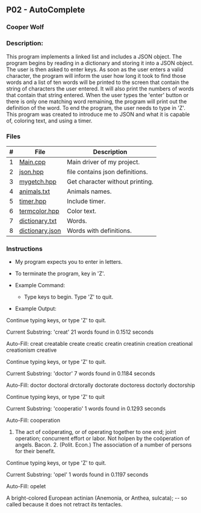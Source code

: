 ## P02 - AutoComplete
### Cooper Wolf
### Description:

This program implements a linked list and includes a JSON object. The program begins
by reading in a dictionary and storing it into a JSON object. The user is then 
asked to enter keys. As soon as the user enters a valid character, the program will
inform the user how long it took to find those words and a list of ten words 
will be printed to the screen that contain the string of characters the user entered. 
It will also print the numbers of words that contain that string entered. When the 
user types the 'enter' button or there is only one matching word remaining, the program
will print out the definition of the word. To end the program, the user needs to type
in 'Z'. This program was created to introduce me to JSON and what it is capable of,
coloring text, and using a timer. 

### Files

|   #   | File             | Description                                            |
| :---: | ---------------- | --------------------------------------------------     |
|   1   |    [Main.cpp](https://github.com/Coop-Wolf/3013-Algorithms/blob/main/Assignments/P02/main.cpp)      | Main driver of my project.                     |
|   2   |    [json.hpp](https://github.com/Coop-Wolf/3013-Algorithms/blob/main/Assignments/P02/json.hpp)      | file contains json definitions.                |
|   3   |    [mygetch.hpp](https://github.com/Coop-Wolf/3013-Algorithms/blob/main/Assignments/P02/mygetch.hpp)   | Get character without printing.                |
|   4   |    [animals.txt](https://github.com/Coop-Wolf/3013-Algorithms/blob/main/Assignments/P02/animals.txt)   | Animals names.                                 |
|   5   |    [timer.hpp](https://github.com/Coop-Wolf/3013-Algorithms/blob/main/Assignments/P02/timer.hpp)     | Include timer.                                 |
|   6   |    [termcolor.hpp](https://github.com/Coop-Wolf/3013-Algorithms/blob/main/Assignments/P02/termcolor.hpp) | Color text.                                    |
|   7   |    [dictionary.txt](https://github.com/Coop-Wolf/3013-Algorithms/blob/main/Assignments/P02/dictionary.txt)    | Words.                                     |
|   8   |    [dictionary.json](https://github.com/Coop-Wolf/3013-Algorithms/blob/main/Assignments/P02/dictionary.json)   | Words with definitions.                    |

### Instructions

- My program expects you to enter in letters.
- To terminate the program, key in 'Z'.

- Example Command:
    - Type keys to begin. Type 'Z' to quit.

- Example Output:

Continue typing keys, or type 'Z' to quit.

Current Substring: 'creat'
21 words found in 0.1512 seconds

Auto-Fill:
creat creatable create creatic creatin creatinin
creation creational creationism creative 



Continue typing keys, or type 'Z' to quit.

Current Substring: 'doctor'
7 words found in 0.1184 seconds

Auto-Fill:
doctor doctoral drctorally doctorate doctoress
doctorly doctorship



Continue typing keys, or type 'Z' to quit

Current Substring: 'cooperatio' 
1 words found in 0.1293 seconds 

Auto-Fill:
cooperation 

1. The act of coöperating, or of operating together to one end; joint operation; concurrent effort or labor. Not holpen by the coöperation of angels. Bacon. 2. (Polit. Econ.)  The association of a number of persons for their benefit.



Continue typing keys, or type 'Z' to quit.

Current Substring: 'opel'
1 words found in 0.1197 seconds

Auto-Fill:
opelet 

A bright-colored European actinian (Anemonia, or Anthea, sulcata); -- so called because it does not retract its tentacles.